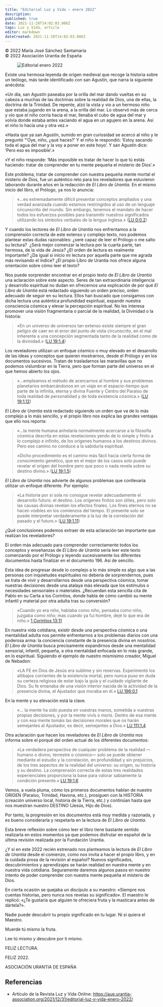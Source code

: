 ```yaml
---
title: "Editorial Luz y Vida – enero 2022"
description: 
published: true
date: 2021-11-28T14:02:03.086Z
tags: Luz y Vida, article
editor: markdown
dateCreated: 2021-11-28T14:02:03.086Z
---
```


<p class="v-card v-sheet theme--light grey lighten-3 px-2">© 2022 María José Sánchez Santamaría<br>© 2022 Asociación Urantia de España</p>

<figure id="Figure_1" class="image urantiapedia">
<img src="../../../output/wikijs/image/article/Luz_y_Vida/LyV_2022_01/Editorial-enero-22.jpg" alt="Editorial enero 2022">
</figure>

Existe una hermosa leyenda de origen medieval que recoge la historia sobre un teólogo, más tarde identificado con san Agustín, que narra la siguiente anécdota:

«Un día, san Agustín paseaba por la orilla del mar dando vueltas en su cabeza a muchas de las doctrinas sobre la realidad de Dios, una de ellas, la doctrina de la Trinidad. De repente, alzó la vista y vio a un hermoso niño que estaba jugando en la arena, a la orilla del mar. Lo observó más de cerca y vio que el niño corría hacia el mar, llenaba el cubo de agua del mar y volvía donde estaba antes vaciando el agua en un agujero en la arena. Así el niño lo hacía una y otra vez.»

«Hasta que ya san Agustín, sumido en gran curiosidad se acercó al niño y le preguntó “‘Oye, niño, ¿qué haces?’ Y el niño le respondió: ‘Estoy sacando toda el agua del mar y la voy a poner en este hoyo’. Y san Agustín dice: ‘Pero eso es imposible’.»

«Y el niño responde: ‘Más imposible es tratar de hacer lo que tú estás haciendo: tratar de comprender en tu mente pequeña el misterio de Dios’.»

Este problema, tratar de comprender con nuestra pequeña mente mortal el misterio de Dios, fue un auténtico reto para los reveladores que estuvieron laborando durante años en la redacción de _El Libro de Urantia_. En el mismo inicio del libro, el Prólogo, ya nos lo anuncia:

> «…es extremadamente difícil presentar conceptos ampliados y una verdad avanzada cuando estamos restringidos al uso de un lenguaje circunscrito del mundo. Sin embargo, tenemos el mandato de hacer todos los esfuerzos posibles para transmitir nuestros significados utilizando los símbolos verbales de la lengua inglesa.» ([LU 0:0.2](/es/The_Urantia_Book/0#p0_2))

Y cuando los lectores de _El Libro de Urantia_ nos enfrentamos a la comprensión correcta de este extenso y complejo texto, nos podemos plantear estas dudas razonables: ¿seré capaz de leer el Prólogo o me salto su lectura?  ¿Será mejor comenzar la lectura por la cuarta parte, tan hermosa, de la vida de Jesús? ¿El orden de lectura es realmente importante? ¿Da igual si inicio mi lectura por aquella parte que me agrada más revisando el índice? ¿El propio Libro de Urantia nos ofrece alguna orientación sobre cómo leer el texto?

Nos puede sorprender encontrar en el propio texto de _El Libro de Urantia_ una aclaración sobre este aspecto. Seres de tan extraordinaria inteligencia y desarrollo espiritual no dudan en ofrecernos una explicación de por qué _El Libro de Urantia_ está redactado siguiendo un orden preciso, orden adecuado de seguir en su lectura. Ellos han buscado que consigamos con dicha lectura una auténtica profundidad espiritual, expandir nuestra consciencia cósmica y elevar la percepción espiritual. No les interesa promover una visión fragmentaria o parcial de la realidad, la Divinidad o la historia:

> «En un universo de universos tan extenso existe siempre el gran peligro de caer en el error del punto de vista circunscrito, en el mal inherente a una concepción segmentada tanto de la realidad como de la divinidad.» ([LU 19:1.4](/es/The_Urantia_Book/19#p1_4))

Los reveladores utilizan un enfoque cósmico o muy elevado en el desarrollo de las ideas y conceptos que quieren mostrarnos, desde el Prólogo y en los documentos sucesivos. Tratan de trasladarnos las maravillas que no podemos vislumbrar en la Tierra, pero que forman parte del universo en el que hemos abierto los ojos.

> «…empleamos el método de acercarnos al hombre y sus problemas planetarios embarcándonos en un viaje en el espacio-tiempo que parte de la infinita, eterna y divina Fuente y Centro del Paraíso de toda realidad de personalidad y de toda existencia cósmica.» ([LU 19:1.12](/es/The_Urantia_Book/19#p1_12))

_El Libro de Urantia_ está redactado siguiendo un orden que va de lo más complejo a lo más sencillo, y el propio libro nos explica las grandes ventajas que ello nos reporta:

> «…la mente humana anhelaría normalmente acercarse a la filosofía cósmica descrita en estas revelaciones yendo de lo simple y finito a lo complejo e infinito, de los orígenes humanos a los destinos divinos. Pero ese camino no conduce a la sabiduría espiritual.
> 
> »Dicho procedimiento es el camino más fácil hacia cierta forma de conocimiento genético, que en el mejor de los casos solo puede revelar el origen del hombre pero que poco o nada revela sobre su destino divino.» ([LU 19:1.5](/es/The_Urantia_Book/19#p1_5))

_El Libro de Urantia_ nos advierte de algunos problemas que conllevaría utilizar un enfoque diferente. Por ejemplo:

> «La historia por sí sola no consigue revelar adecuadamente el desarrollo futuro: el destino. Los orígenes finitos son útiles, pero solo las causas divinas revelan los efectos finales. Los fines eternos no se hacen visibles en los comienzos del tiempo. El presente solo se puede interpretar verdaderamente a la luz de la correlación del pasado y el futuro.» ([LU 19:1.11](/es/The_Urantia_Book/19#p1_11))

¿Qué conclusiones podemos extraer de esta aclaración tan importante que realizan los reveladores?

El orden más adecuado para comprender correctamente todos los conceptos y enseñanzas de _El Libro de Urantia_ sería leer este texto comenzando por el Prólogo y leyendo sucesivamente los diferentes documentos hasta finalizar en el documento 196. Así de sencillo.

Esta idea de progresar desde lo complejo a lo más simple es algo que a las personas con inquietudes espirituales no debería de sorprendernos, pues se trata de vivir y desarrollarnos desde una perspectiva cósmica, tomar nuestras decisiones desde una atalaya más elevada que los estímulos o necesidades sensoriales o materiales. ¿Recuerdan esta sencilla cita de Pablo en su Carta a los Corintios, donde habla de cómo cambió su mente infantil y material por otra adulta tras su conversión?

> «Cuando yo era niño, hablaba como niño, pensaba como niño, juzgaba como niño; mas cuando ya fui hombre, dejé lo que era de niño.» [1 Corintios 13:11](/es/Bible/1_Corinthians/13#v11)

En nuestra vida cotidiana, existir desde una perspectiva cósmica o una mentalidad adulta nos permite enfrentarnos a los problemas diarios con una poderosa arma: la conciencia constante de la presencia divina en nosotros. _El Libro de Urantia_ busca precisamente expandirnos desde una mentalidad sensorial, infantil, pequeña, a otra mentalidad enfocada en lo más grande, en lo espiritual. Siguiendo el ejemplo de nuestro mismísimo creador, Miguel de Nebadon:

> «LA FE en Dios de Jesús era sublime y sin reservas. Experimentó los altibajos corrientes de la existencia mortal, pero nunca puso en duda su certeza religiosa de estar bajo la guía y el cuidado vigilante de Dios. Su fe emanaba de una visión interior nacida de la actividad de la presencia divina, el Ajustador que moraba en él.» [LU 196:0.1](/es/The_Urantia_Book/196#p0_1)

En la mente y su elevación está la clave.

> «… la mente ha sido puesta en vuestras manos, sometida a vuestras propias decisiones, y por la mente vivís o morís. Dentro de esa mente y con esa mente tomáis las decisiones morales que os harán semejantes al Ajustador, es decir, semejantes a Dios.» [LU 111:1.4](/es/The_Urantia_Book/111#p1_4)

Otra aclaración que hacen los reveladores de _El Libro de Urantia_ nos informa sobre el porqué del orden actual de los diferentes documentos:

> «La verdadera perspectiva de cualquier problema de la realidad —humano o divino, terrestre o cósmico— solo se puede obtener mediante el estudio y la correlación, en profundidad y sin prejuicios, de los tres aspectos de la realidad del universo: su origen, su historia y su destino. La comprensión correcta de estas tres realidades experienciales proporciona la base para valorar sabiamente la condición presente.» [LU 19:1.6](/es/The_Urantia_Book/19#p1_6)

Vemos, a vuela pluma, cómo los primeros documentos hablan de nuestro ORIGEN (Paraíso, Trinidad, Havona, etc.), prosiguen con la HISTORIA (creación universo local, historia de la Tierra, etc.) y continúan hasta que nos muestran nuestro DESTINO (Jesús, Hijo de Dios).

Por tanto, la progresión en los documentos está muy medida y razonada, y es bueno considerarla y respetarla en la lectura de _El Libro de Urantia_.

Esta breve reflexión sobre cómo leer el libro tiene bastante sentido realizarla en estos momentos ya que podemos disfrutar en español de la última revisión realizada por la Fundación Urantia.

¿Y si en este 2022 recién estrenado nos planteamos la lectura de _El Libro de Urantia_ desde el comienzo, como nos invita a hacer el propio libro, y en la cuidada prosa de la revisión al español? Nuevos significados, descubrimientos y aprendizajes se harán realidad en nuestra mente y en nuestra vida cotidiana. Seguramente daremos algunos pasos en nuestro intento de poder comprender con nuestra mente pequeña el misterio de Dios.

En cierta ocasión se quejaba un discípulo a su maestro: «Siempre nos cuentas historias, pero nunca nos revelas su significado». El maestro le replicó: «¿Te gustaría que alguien te ofreciera fruta y la masticara antes de dártela?».

Nadie puede descubrir tu propio significado en tu lugar. Ni si quiera el Maestro.

Muerde tú mismo la fruta.

Lee tú mismo y descubre por ti mismo.

FELIZ LECTURA.

FELIZ 2022.

ASOCIACIÓN URANTIA DE ESPAÑA

## Referencias

- Artículo de la Revista Luz y Vida Online: https://aue.urantia-association.org/2021/12/31/editorial-luz-y-vida-enero-2022/